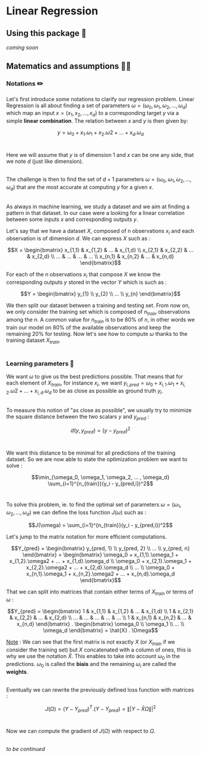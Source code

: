 # Linear Regression

## Using this package 🔑

*coming soon*

## Matematics and assumptions 👨‍🏫

### Notations ✏️

Let's first introduce some notations to clarify our regression problem. Linear Regression is all about finding a set of parameters $\omega = (\omega_0, \omega_1, \omega_2, ... , \omega_d)$ which map an input $x = (x_1, x_2, ... , x_d)$ to a corresponding target $y$ via a simple **linear combination**. The relation between $x$ and $y$ is then given by: <br>

$$y = \omega_0 + x_1.\omega_1 + x_2.\omega2 + ... + x_d.\omega_d$$ <br>

Here we will assume that $y$ is of dimension 1 and $x$ can be one any side, that we note $d$ (just like dimension). <br><br>

The challenge is then to find the set of $d + 1$ parameters $\omega = (\omega_0, \omega_1, \omega_2, ... , \omega_d)$ that are the most accurate at computing $y$ for a given $x$. <br><br>

As always in machine learning, we study a dataset and we aim at finding a pattern in that dataset. In our case were a looking for a linear correlation between some inputs $x$ and corresponding outputs $y$. <br>

Let's say that we have a dataset $X$, composed of n observations $x_i$ and each observation is of dimension $d$. We can express $X$ such as : <br>

$$X = \begin{bmatrix}
x_{1,1} & x_{1,2} & ... & x_{1,d} \\
x_{2,1} & x_{2,2} & ... & x_{2,d} \\
... & ... & ... & ... \\
x_{n,1} & x_{n,2} & ... & x_{n,d}
\end{bmatrix}$$

For each of the n observations $x_i$ that compose $X$ we know the corresponding outputs $y$ stored in the vector $Y$ which is such as : <br>

$$Y = \begin{bmatrix}
y_{1} \\
y_{2} \\
... \\
y_{n}
\end{bmatrix}$$

We then split our dataset between a training and testing set. From now on, we only consider the training set which is composed of $n_{train}$ observations among the $n$. A common value for $n_{train}$ is to be 80% of $n$, in other words we train our model on 80% of the available observations and keep the remaining 20% for testing. Now let's see how to compute $\omega$ thanks to the training dataset $X_{train}$. <br><br>

### Learning parameters 🍃

We want $\omega$ to give us the best predictions possible. That means that for each element of $X_{train}$, for instance $x_i$, we want $y_{i,pred} = \omega_0 + x_{i,1}.\omega_1 + x_{i,2}.\omega2 + ... + x_{i,d}.\omega_d$ to be as close as possible as ground truth $y_i$. <br><br>

To measure this notion of "as close as possible", we usually try to minimize the square distance between the two scalars $y$ and $y_{pred}$ : 

$$d(y, y_{pred}) = (y - y_{pred})^2$$ <br>

We want this distance to be minimal for all predictions of the training dataset. So we are now able to state the optimization problem we want to solve : 

$$\min_{\omega_0, \omega_1, \omega_2, ... , \omega_d} \sum_{i=1}^{n_{train}}(y_i - y_{pred,i})^2$$ <br>

To solve this problem, ie. to find the optimal set of parameters $\omega = (\omega_1, \omega_2, ... , \omega_d)$ we can define the loss function $J(\omega)$ such as : 

$$J(\omega) = \sum_{i=1}^{n_{train}}(y_i - y_{pred,i})^2$$

Let's jump to the matrix notation for more efficient computations. 

$$Y_{pred} = \begin{bmatrix}
y_{pred, 1} \\
y_{pred, 2} \\
... \\
y_{pred, n}
\end{bmatrix} = \begin{bmatrix}
\omega_0 + x_{1,1}.\omega_1 + x_{1,2}.\omega2 + ... + x_{1,d}.\omega_d \\
\omega_0 + x_{2,1}.\omega_1 + x_{2,2}.\omega2 + ... + x_{2,d}.\omega_d \\
... \\
\omega_0 + x_{n,1}.\omega_1 + x_{n,2}.\omega2 + ... + x_{n,d}.\omega_d
\end{bmatrix}$$

That we can split into matrices that contain either terms of $X_{train}$ or terms of $\omega$ : 

$$Y_{pred} = \begin{bmatrix}
1 & x_{1,1} & x_{1,2} & ... & x_{1,d} \\
1 & x_{2,1} & x_{2,2} & ... & x_{2,d} \\
... & ... & ... & ... & ... \\
1 & x_{n,1} & x_{n,2} & ... & x_{n,d}
\end{bmatrix} . \begin{bmatrix}
\omega_0 \\
\omega_1 \\
... \\
\omega_d
\end{bmatrix} = \hat{X} . \Omega$$

<ins>Note</ins> : We can see that the first matrix is not exactly $X$ (or $X_{train}$ if we consider the training set) but $X$ concatenated with a column of ones, this is why we use the notation $\hat{X}$. This enables to take into account $\omega_0$ in the predictions. $\omega_0$ is called the **biais** and the remaining $\omega_i$ are called the **weights**. <br><br>

Eventually we can rewrite the previously defined loss function with matrices : <br>

$$J(\Omega) = (Y - Y_{pred})^T.(Y - Y_{pred}) = \|\vert Y - \hat{X}\Omega\|\vert^2$$ <br>

Now we can compute the gradient of $J(\Omega)$ with respect to $\Omega$. <br><br>

*to be continued*


